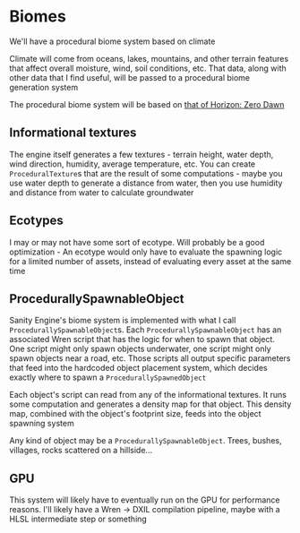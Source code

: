 # Biomes

We'll have a procedural biome system based on climate

Climate will come from oceans, lakes, mountains, and other terrain features that affect overall moisture, wind, soil conditions, etc. That data, along with other data that I find useful, will be passed to a procedural biome generation system

The procedural biome system will be based on [that of Horizon: Zero Dawn](https://www.youtube.com/watch?v=ToCozpl1sYY)

## Informational textures

The engine itself generates a few textures - terrain height, water depth, wind direction, humidity, average temperature, etc. You can create `ProceduralTexture`s that are the result of some computations - maybe you use water depth to generate a distance from water, then you use humidity and distance from water to calculate groundwater

## Ecotypes
I may or may not have some sort of ecotype. Will probably be a good optimization - An ecotype would only have to evaluate the spawning logic for a limited number of assets, instead of evaluating every asset at the same time

## ProcedurallySpawnableObject

Sanity Engine's biome system is implemented with what I call `ProcedurallySpawnableObject`s. Each `ProcedurallySpawnableObject` has an associated Wren script that has the logic for when to spawn that object. One script might only spawn objects underwater, one script might only spawn objects near a road, etc. Those scripts all output specific parameters that feed into the hardcoded object placement system, which decides exactly where to spawn a `ProcedurallySpawnedObject`

Each object's script can read from any of the informational textures. It runs some computation and generates a density map for that object. This density map, combined with the object's footprint size, feeds into the object spawning system

Any kind of object may be a `ProcedurallySpawnableObject`. Trees, bushes, villages, rocks scattered on a hillside...

## GPU
This system will likely have to eventually run on the GPU for performance reasons. I'll likely have a Wren -> DXIL compilation pipeline, maybe with a HLSL intermediate step or something

